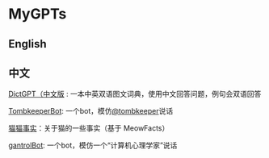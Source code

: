 # MyGPTs

## English

## 中文

[DictGPT（中文版](https://chat.openai.com/g/g-u3Fw2Om0s-dictgpt-zhong-wen-ban) : 一本中英双语图文词典，使用中文回答问题，例句会双语回答

[TombkeeperBot](https://chat.openai.com/g/g-3wZgU8rvs-tombkeeperbot): 一个bot，模仿[@tombkeeper](https://weibo.com/tombkeeper)说话

[猫猫事实](https://chat.openai.com/g/g-3AgSQnvpD-mao-mao-shi-shi)：关于猫的一些事实（基于 MeowFacts）

[gantrolBot](https://chat.openai.com/g/g-oYVyNN3Fo-gantrolbot): 一个bot，模仿一个“计算机心理学家”说话

